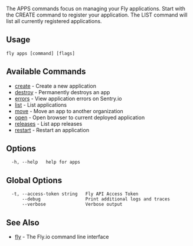 The APPS commands focus on managing your Fly applications.
Start with the CREATE command to register your application.
The LIST command will list all currently registered applications.


## Usage
~~~
fly apps [command] [flags]
~~~

## Available Commands
* [create](/docs/flyctl/apps-create/)	 - Create a new application
* [destroy](/docs/flyctl/apps-destroy/)	 - Permanently destroys an app
* [errors](/docs/flyctl/apps-errors/)	 - View application errors on Sentry.io
* [list](/docs/flyctl/apps-list/)	 - List applications
* [move](/docs/flyctl/apps-move/)	 - Move an app to another organization
* [open](/docs/flyctl/apps-open/)	 - Open browser to current deployed application
* [releases](/docs/flyctl/apps-releases/)	 - List app releases
* [restart](/docs/flyctl/apps-restart/)	 - Restart an application

## Options

~~~
  -h, --help   help for apps
~~~

## Global Options

~~~
  -t, --access-token string   Fly API Access Token
      --debug                 Print additional logs and traces
      --verbose               Verbose output
~~~

## See Also

* [fly](/docs/flyctl/help/)	 - The Fly.io command line interface

